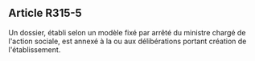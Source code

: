 ## Article R315-5

Un dossier, établi selon un modèle fixé par arrêté du ministre chargé de l'action sociale, est annexé à la ou
aux délibérations portant création de l'établissement.

